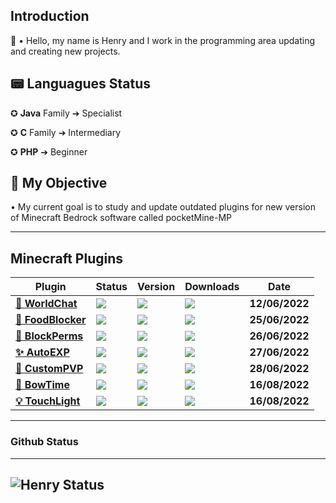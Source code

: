 ## Introduction
👋 • Hello, my name is Henry and I work in the programming area updating and creating new projects.

## 📟 Languagues Status

✪ **Java** Family ➔ Specialist 

✪ **C** Family ➔ Intermediary 

✪ **PHP** ➔ Beginner

## 🎯 My Objective

• My current goal is to study and update outdated plugins for new version of Minecraft Bedrock software called pocketMine-MP

---
## Minecraft Plugins
| **Plugin** | **Status** | **Version** | **Downloads** | **Date** | 
| --- | --- | --- | --- | --- | 
| **[**💌 WorldChat**](https://poggit.pmmp.io/p/WorldChat/4.0.1)** | *<a href="https://poggit.pmmp.io/p/WorldChat"><img src="https://poggit.pmmp.io/shield.state/WorldChat"></a>* | **<a href="https://poggit.pmmp.io/p/WorldChat"><img src="https://poggit.pmmp.io/shield.api/WorldChat"></a>** | **<a href="https://poggit.pmmp.io/p/WorldChat"><img src="https://poggit.pmmp.io/shield.dl.total/WorldChat"></a>**| **12/06/2022** |
| **[**🍗 FoodBlocker**](https://poggit.pmmp.io/p/FoodBlocker/2.1.0)** | *<a href="https://poggit.pmmp.io/p/FoodBlocker"><img src="https://poggit.pmmp.io/shield.state/FoodBlocker"></a>* | **<a href="https://poggit.pmmp.io/p/FoodBlocker"><img src="https://poggit.pmmp.io/shield.api/FoodBlocker"></a>** | **<a href="https://poggit.pmmp.io/p/FoodBlocker"><img src="https://poggit.pmmp.io/shield.dl.total/FoodBlocker"></a>**| **25/06/2022** |
| **[**🧱 BlockPerms**](https://poggit.pmmp.io/p/BlockPerms/2.1.0)** | *<a href="https://poggit.pmmp.io/p/BlockPerms"><img src="https://poggit.pmmp.io/shield.state/BlockPerms"></a>* | **<a href="https://poggit.pmmp.io/p/BlockPerms"><img src="https://poggit.pmmp.io/shield.api/BlockPerms"></a>** | **<a href="https://poggit.pmmp.io/p/BlockPerms"><img src="https://poggit.pmmp.io/shield.dl.total/BlockPerms"></a>**| **26/06/2022** |
| **[**✨ AutoEXP**](https://poggit.pmmp.io/p/XPAuto/3.0.0)** | *<a href="https://poggit.pmmp.io/p/XPAuto"><img src="https://poggit.pmmp.io/shield.state/XPAuto"></a>* | **<a href="https://poggit.pmmp.io/p/XPAuto"><img src="https://poggit.pmmp.io/shield.api/XPAuto"></a>** | **<a href="https://poggit.pmmp.io/p/XPAuto"><img src="https://poggit.pmmp.io/shield.dl.total/XPAuto"></a>**| **27/06/2022** |
| **[**🔰 CustomPVP**](https://poggit.pmmp.io/p/CustomPVP/1.0.0)** | *<a href="https://poggit.pmmp.io/p/CustomPVP"><img src="https://poggit.pmmp.io/shield.state/CustomPVP"></a>* | **<a href="https://poggit.pmmp.io/p/CustomPVP"><img src="https://poggit.pmmp.io/shield.api/CustomPVP"></a>** | **<a href="https://poggit.pmmp.io/p/CustomPVP"><img src="https://poggit.pmmp.io/shield.dl.total/CustomPVP"></a>**| **28/06/2022** |
| **[**🏹 BowTime**](https://poggit.pmmp.io/p/BowTime/1.0.0)** | *<a href="https://poggit.pmmp.io/p/BowTime"><img src="https://poggit.pmmp.io/shield.state/BowTime"></a>* | **<a href="https://poggit.pmmp.io/p/BowTime"><img src="https://poggit.pmmp.io/shield.api/BowTime"></a>** | **<a href="https://poggit.pmmp.io/p/BowTime"><img src="https://poggit.pmmp.io/shield.dl.total/BowTime"></a>**| **16/08/2022** |
| **[**💡 TouchLight**](https://poggit.pmmp.io/p/TouchLight-V2/2.0.0)** | *<a href="https://poggit.pmmp.io/p/TouchLight-V2"><img src="https://poggit.pmmp.io/shield.state/TouchLight-V2"></a>* | **<a href="https://poggit.pmmp.io/p/TouchLight-V2"><img src="https://poggit.pmmp.io/shield.state/TouchLight-V2"></a>** | **<a href="https://poggit.pmmp.io/p/TouchLight-V2"><img src="https://poggit.pmmp.io/shield.state/TouchLight-V2"></a>**| **16/08/2022** |

---
### Github Status
---
![Henry Status](https://github-readme-stats.vercel.app/api/?username=Henry12960&show_icons=true&hide_border=true&theme=algolia&count_private=true)
---
